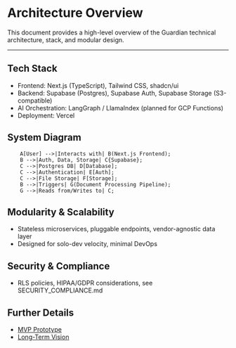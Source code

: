 # Architecture Overview

This document provides a high-level overview of the Guardian technical architecture, stack, and modular design.

---

## Tech Stack
- Frontend: Next.js (TypeScript), Tailwind CSS, shadcn/ui
- Backend: Supabase (Postgres), Supabase Auth, Supabase Storage (S3-compatible)
- AI Orchestration: LangGraph / LlamaIndex (planned for GCP Functions)
- Deployment: Vercel

## System Diagram

```mermaid graph TD
    A[User] -->|Interacts with| B(Next.js Frontend);
    B -->|Auth, Data, Storage| C{Supabase};
    C -->|Postgres DB| D[Database];
    C -->|Authentication| E[Auth];
    C -->|File Storage| F[Storage];
    B -->|Triggers| G(Document Processing Pipeline);
    G -->|Reads from/Writes to| C;
```

## Modularity & Scalability
- Stateless microservices, pluggable endpoints, vendor-agnostic data layer
- Designed for solo-dev velocity, minimal DevOps

## Security & Compliance
- RLS policies, HIPAA/GDPR considerations, see SECURITY_COMPLIANCE.md

## Further Details
- [MVP Prototype](./prototype.md)
- [Long-Term Vision](./vision.md) 